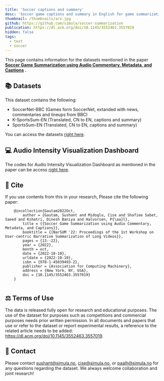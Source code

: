 ```yaml
---
title: 'Soccer captions and summary'
desc: 'Soccer game captions and summary in English for game summarization.'
thumbnail: /thumbnails/arx.jpg
github: https://github.com/simula/soccer-summarization
publication: https://dl.acm.org/doi/10.1145/3552463.3557019
hidden: false
tags:
  - text
  - soccer
---
```


This page contains information for the datasets mentioned in the paper **[Soccer Game Summarization using Audio Commentary, Metadata, and Captions](https://dl.acm.org/doi/10.1145/3552463.3557019)
.**

## 📚 Datasets

This dataset contains the following:
- SoccerNet-BBC (Games form SoccerNet, extanded with news, commentaries and lineups from BBC)
- K-SportsSum-EN (Translated, CN to EN, captions and summary)
- SportsSum-EN (Translated, CN to EN, captions and summary)


You can access the
datasets [right here](https://github.com/simula/soccer-summarization/tree/master/Datasets).

## 💻 Audio Intensity Visualization Dashboard

The codes for Audio Intensity Visualization Dashboard as mentioned in the paper can be
access [right here](https://github.com/simula/soccer-summarization/tree/master/AudioIntensityViz).


## 📎 Cite

If you use contents from this in your research, Please cite the following paper:

```
    @incollection{Gautam2022Oct,
        author = {Gautam, Sushant and Midoglu, Cise and Shafiee Sabet, Saeed and Kshatri, Dinesh Baniya and Halvorsen, P{\aa}l},
        title = {{Soccer Game Summarization using Audio Commentary, Metadata, and Captions}},
        booktitle = {{NarSUM '22: Proceedings of the 1st Workshop on User-centric Narrative Summarization of Long Videos}},
        pages = {13--22},
        year = {2022},
        month = oct,
        date = {2022-10-10},
        urldate = {2022-10-10},
        isbn = {978-1-45039493-2},
        publisher = {Association for Computing Machinery},
        address = {New York, NY, USA},
        doi = {10.1145/3552463.3557019}
    }
    
```

## ⚖ Terms of Use ️

The data is released fully open for research and educational purposes. The use of the dataset for purposes such as
competitions and commercial purposes needs prior written permission. In all documents and papers that use or refer to
the dataset or report experimental results, a reference to the related article needs to be
added: https://dl.acm.org/doi/10.1145/3552463.3557019.

## 👋 Contact

Please contact sushant@simula.no, cise@simula.no, or paalh@simula.no for any questions regarding the dataset.
We always welcome collaboration and joint research!
